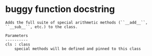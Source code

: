 # buggy function docstring

```text
Adds the full suite of special arithmetic methods (``__add__``,
``__sub__``, etc.) to the class.

Parameters
----------
cls : class
    special methods will be defined and pinned to this class
```
